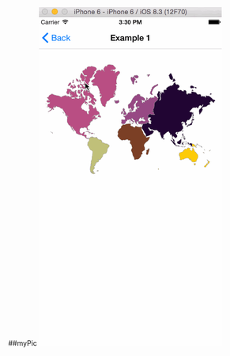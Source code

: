 ##myPic
  ![screenShot](https://raw.githubusercontent.com/wangyingbo/EnableClickMap/master/Screenshots/gif.gif)
  



